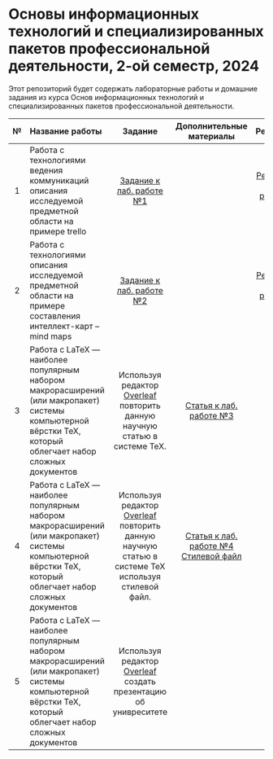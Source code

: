 # Основы информационных технологий и специализированных пакетов профессиональной деятельности, 2-ой семестр, 2024

Этот репозиторий будет содержать лабораторные работы и домашние задания из курса Основ информационных технологий и специализированных пакетов профессиональной деятельности.

| № | Название работы | Задание | Дополнительные материалы | Решение |
|:------:|:----------|:----------:|:----------:|:----------:|
|1|Работа с технологиями ведения коммуникаций описания исследуемой предметной области на примере trello|[Задание к лаб. работе №1](./Задания/lab1-2.docx)| |[Решение лаб. работы №1](https://ivannorkinn.kaiten.ru/space/350135/lists)
|2|Работа с технологиями описания исследуемой предметной области на примере составления интеллект-карт – mind maps|[Задание к лаб. работе №2](./Задания/lab1-2.docx)| |[Решение лаб. работы №2](./Решения/Литература.xmind)
|3|Работа с LaTeX — наиболее популярным набором макрорасширений (или макропакет) системы компьютерной вёрстки TeX, который облегчает набор сложных документов| Используя редактор [Overleaf](https://overleaf.com) повторить данную научную статью в системе TeX.| [Статья к лаб. работе №3](./Дополнительные_материалы/Статья1.pdf)|
|4|Работа с LaTeX — наиболее популярным набором макрорасширений (или макропакет) системы компьютерной вёрстки TeX, который облегчает набор сложных документов| Используя редактор [Overleaf](https://overleaf.com) повторить данную научную статью в системе TeX используя стилевой файл.| [Статья к лаб. работе №4](./Дополнительные_материалы/Статья1.pdf) <br> [Стилевой файл](./Дополнительные_материалы/стилевой_файл.zip)|
|5|Работа с LaTeX — наиболее популярным набором макрорасширений (или макропакет) системы компьютерной вёрстки TeX, который облегчает набор сложных документов| Используя редактор [Overleaf](https://overleaf.com) создать презентацию об унивреситете|

